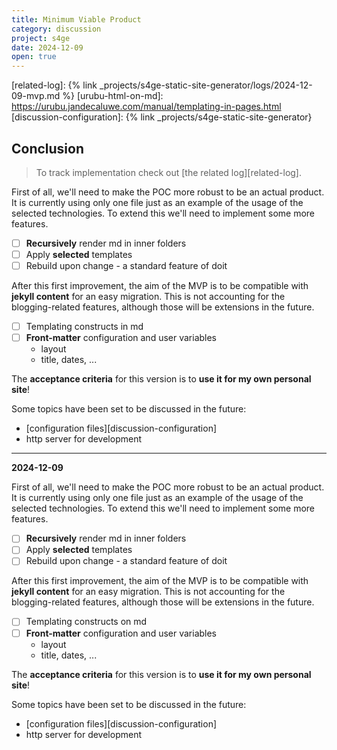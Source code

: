```yaml
---
title: Minimum Viable Product
category: discussion
project: s4ge
date: 2024-12-09
open: true
---
```

[related-log]: {% link _projects/s4ge-static-site-generator/logs/2024-12-09-mvp.md %}
[urubu-html-on-md]: https://urubu.jandecaluwe.com/manual/templating-in-pages.html
[discussion-configuration]: {% link _projects/s4ge-static-site-generator}


## Conclusion

> To track implementation check out [the related log][related-log].

First of all, we'll need to make the POC more robust to be an actual product. It is currently using only one file just as an example of the usage of the selected technologies. To extend this we'll need to implement some more features.

- [ ] **Recursively** render md in inner folders
- [ ] Apply **selected** templates
- [ ] Rebuild upon change - a standard feature of doit

After this first improvement, the aim of the MVP is to be compatible with **jekyll content** for an easy migration. This is not accounting for the blogging-related features, although those will be extensions in the future.

- [ ] Templating constructs in md
- [ ] **Front-matter** configuration and user variables
    - layout
    - title, dates, ...

The **acceptance criteria** for this version is to **use it for my own personal site**!

Some topics have been set to be discussed in the future:

- [configuration files][discussion-configuration]
- http server for development

---

**2024-12-09**

First of all, we'll need to make the POC more robust to be an actual product. It is currently using only one file just as an example of the usage of the selected technologies. To extend this we'll need to implement some more features.

- [ ] **Recursively** render md in inner folders
- [ ] Apply **selected** templates
- [ ] Rebuild upon change - a standard feature of doit

After this first improvement, the aim of the MVP is to be compatible with **jekyll content** for an easy migration. This is not accounting for the blogging-related features, although those will be extensions in the future.

- [ ] Templating constructs on md
- [ ] **Front-matter** configuration and user variables
    - layout
    - title, dates, ...

The **acceptance criteria** for this version is to **use it for my own personal site**!

Some topics have been set to be discussed in the future:

- [configuration files][discussion-configuration]
- http server for development
